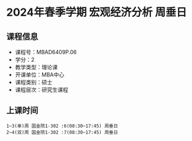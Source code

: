 # 2024年春季学期 宏观经济分析 周垂日






## 课程信息

- 课程号：MBAD6409P.06
- 学分：2
- 教学类型：理论课
- 开课单位：MBA中心
- 课程类别：硕士
- 课程层次：研究生课程

## 上课时间

```
1~3(单)周 国金院1-302 :6(08:30~17:45) 周垂日
2~4(双)周 国金院1-302 :7(08:30~17:45) 周垂日
```


